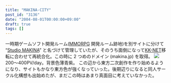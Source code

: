 ```yaml
---
title: "MAKINA-CITY"
post_id: "3136"
date: "2004-08-01T00:00:00+09:00"
draft: true
tags: []
---
```



一時期ゲームソフト開発ルーム([MMORPG](https://danmaq.com/tag/evil-kingdom) 開発ルーム跡地)を別サイトに分けて “[Studio MAKINA](https://danmaq.com/studio-makina)” と名づけて管理していたが、そのうち面倒になって[KK-NET](http://www.kk-net.ne.jp/)移転に合わせて再統合化。この時に 2 つめのドメイン (makina.jp) を取得。  ![](https://danmaq.com/wp-content/uploads/2013/11/makina_logo.png) 200～400PV/day。背景色薄青紫。 この辺から東方二次創作を作り始めるようになり、サイトもかなり東方色が強くなっていった。後期辺りになると同人サークル化構想も出始めたが、まだこの時はあまり真面目に考えていなかった。
